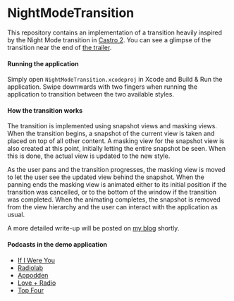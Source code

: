 # NightModeTransition
This repository contains an implementation of a transition heavily inspired by 
the Night Mode transition in [Castro 2](http://supertop.co/castro/). You can see 
a glimpse of the transition near the end of 
[the trailer](http://supertop.co/castro/#trailer).

#### Running the application
Simply open `NightModeTransition.xcodeproj` in Xcode and Build & Run the 
application.  Swipe downwards with two fingers when running the application to 
transition between the two available styles.

#### How the transition works
The transition is implemented using snapshot views and masking views. When the
transition begins, a snapshot of the current view is taken and placed on top of
all other content. A masking view for the snapshot view is also created at this
point, initially letting the entire snapshot be seen. When this is done, the
actual view is updated to the new style.

As the user pans and the transition progresses, the masking view is moved to
let the user see the updated view behind the snapshot. When the panning ends
the masking view is animated either to its initial position if the transition
was cancelled, or to the bottom of the window if the transition was completed.
When the animating completes, the snapshot is removed from the view hierarchy
and the user can interact with the application as usual.

A more detailed write-up will be posted on [my blog](http://ndersson.me)
shortly.

#### Podcasts in the demo application
* [If I Were You](http://ifiwereyoushow.com)
* [Radiolab](http://radiolab.org)
* [Appodden](https://overcast.fm/itunes1005587579/appodden)
* [Love + Radio](http://loveandradio.org)
* [Top Four](https://www.relay.fm/topfour)

